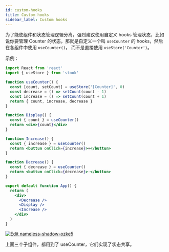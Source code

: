 ```yaml
---
id: custom-hooks
title: Custom hooks
sidebar_label: Custom hooks
---
```


为了能使组件和状态管理逻辑分离，强烈建议使用自定义 hooks 管理状态，比如说你要管理 Counter 的状态，那就是自定义一个叫 `useCounter` 的 hooks，然后在各组件中使用 `useCounter()`， 而不是直接使用 `useStore('Counter')`。

示例：

```jsx
import React from 'react'
import { useStore } from 'stook'

function useCounter() {
  const [count, setCount] = useStore('[Counter]', 0)
  const decrease = () => setCount(count - 1)
  const increase = () => setCount(count + 1)
  return { count, increase, decrease }
}

function Display() {
  const { count } = useCounter()
  return <div>{count}</div>
}

function Increase() {
  const { increase } = useCounter()
  return <buttun onClick={increase}>+</buttun>
}

function Decrease() {
  const { decrease } = useCounter()
  return <buttun onClick={decrease}>-</buttun>
}

export default function App() {
  return (
    <div>
      <Decrease />
      <Display />
      <Increase />
    </div>
  )
}
```

[![Edit nameless-shadow-ozke5](https://codesandbox.io/static/img/play-codesandbox.svg)](https://codesandbox.io/s/nameless-shadow-ozke5?fontsize=14&hidenavigation=1&theme=dark)

上面三个子组件，都用到了 useCounter，它们实现了状态共享。
